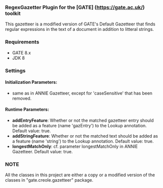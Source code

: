 ### RegexGazetter Plugin for the [GATE] (https://gate.ac.uk/) toolkit

This gazetteer is a modified version of GATE's Default Gazetteer that finds regular expressions in the text of a document in addition to litteral strings.

### Requirements
 * GATE 8.x
 * JDK 8

### Settings

#### Initialization Parameters: 
  * same as in ANNIE Gazetteer, except for 'caseSensitive' that has been removed.
  
#### Runtime Parameters:
  * **addEntryFeature**: Whether or not the matched gazetteer entry should be added as a feature (name 'gazEntry') to the Lookup annotation. Default value: true.
  * **addStringFeature**: Whether or not the matched text should be added as a feature (name 'string') to the Lookup annotation. Default value: true.
  * **longestMatchOnly**: cf. parameter longestMatchOnly in ANNIE Gazetteer. Default value: true.

### NOTE
All the classes in this project are either a copy or a modified version of the classes in "gate.creole.gazetteer" package.

